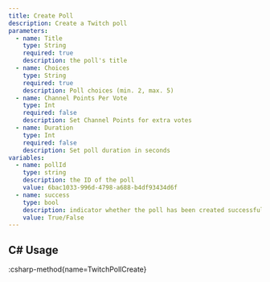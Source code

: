 ```yaml
---
title: Create Poll
description: Create a Twitch poll
parameters:
  - name: Title
    type: String
    required: true
    description: the poll's title
  - name: Choices
    type: String
    required: true
    description: Poll choices (min. 2, max. 5)
  - name: Channel Points Per Vote
    type: Int
    required: false
    description: Set Channel Points for extra votes
  - name: Duration
    type: Int
    required: false
    description: Set poll duration in seconds
variables:
  - name: pollId
    type: string
    description: the ID of the poll
    value: 6bac1033-996d-4798-a688-b4df93434d6f
  - name: success
    type: bool
    description: indicator whether the poll has been created successfully or not
    value: True/False
---
```


## C# Usage
:csharp-method{name=TwitchPollCreate}
